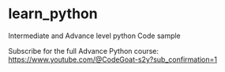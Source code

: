 # learn_python
Intermediate and Advance level python Code sample 

Subscribe for the full Advance Python course: https://www.youtube.com/@CodeGoat-s2y?sub_confirmation=1

